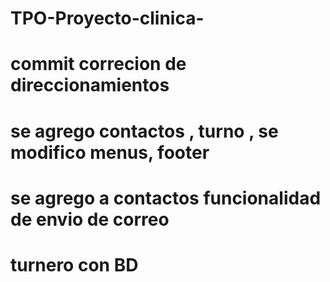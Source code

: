 # TPO-Proyecto-clinica-
# commit correcion de direccionamientos
# se agrego contactos , turno , se modifico menus, footer
# se agrego a contactos funcionalidad de envio de correo
# turnero con BD 
